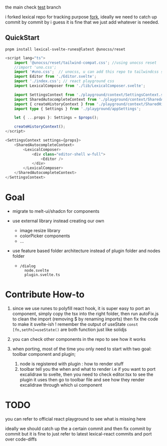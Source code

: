 the main check [test](https://github.com/zhihengGet/lexical-svelte/tree/test) branch

i forked lexical repo for tracking purpose [fork](<(https://github.com/zhihengGet/lexical)>), ideally we need to catch up commit by commit by i guess it is fine that we just add whatever is needed.

## QuickStart

```shell
pnpm install lexical-svelte-runes@latest @unocss/reset
```

```typescript
<script lang="ts">
	import '@unocss/reset/tailwind-compat.css'; //using unocss reset
	//import 'uno.css';
	import '#uno.css';  // unocss, u can add this repo to tailwindcss so u dont need to import from here
	import Editor from './Editor.svelte';
	import './index.css'; // react playground css
	import LexicalComposer from './lib/LexicalComposer.svelte';

	import SettingsContext from './playground/context/SettingsContext.svelte';
	import SharedAutocompleteContext from './playground/context/SharedAutocompleteContext.svelte';
	import { createHistoryContext } from './playground/context/SharedHistoryContext';
	import type { Settings } from './playground/appSettings';

	let { ...props }: Settings = $props();

	createHistoryContext();
</script>

<SettingsContext settings={props}>
	<SharedAutocompleteContext>
		<LexicalComposer>
			<div class="editor-shell w-full">
				<Editor />
			</div>
		</LexicalComposer>
	</SharedAutocompleteContext>
</SettingsContext>


```

# Goal

- migrate to melt-ui/shadcn for components
- use external library instead creating our own
  - image resize library
  - colorPicker components
  - ...
- use feature based folder architecture instead of plugin folder and nodes folder

  - ```
    /dialog
      node.svelte
      plugin.svelte.ts
    ```

# Contribute How-to

1. since we use runes to polyfill react hook, it is super easy to port an component, simply copy the tsx into the right folder, then run autoFix.js to clean the import (removing $ by renaming imports) then fix the code to make it svelte-ish ! remember the output of useState `const [fn,setFn]=useState()` are both function just like solidjs

2. you can check other components in the repo to see how it works

3. when porting, most of the time you only need to start with two goal: toolbar component and plugin;
   1. node is registered with plugin : how to render stuff
   2. toolbar tell you the when and what to render
      i.e if you want to port excalidraw to svelte, then you need to check editor.tsx to see the plugin it uses then go to toolbar file and see how they render excalidraw through which ui component

# TODO

you can refer to official react playground to see what is missing here

ideally we should catch up the a certain commit and then fix commit by commit but it is fine to just refer to latest lexical-react commits and port over code-diffs

